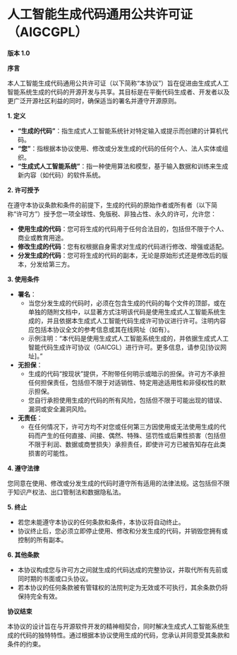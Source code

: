 # 人工智能生成代码通用公共许可证（AIGCGPL）

**版本 1.0**

**序言**

本人工智能生成代码通用公共许可证（以下简称“本协议”）旨在促进由生成式人工智能系统生成的代码的开源开发与共享。其目标是在平衡代码生成者、开发者以及更广泛开源社区利益的同时，确保适当的署名并遵守开源原则。

**1. 定义**

- **“生成的代码”**：指生成式人工智能系统针对特定输入或提示而创建的计算机代码。
- **“您”**：指根据本协议使用、修改或分发生成的代码的任何个人、法人实体或组织。
- **“生成式人工智能系统”**：指一种使用算法和模型，基于输入数据和训练来生成新内容（如代码）的软件系统。

**2. 许可授予**

在遵守本协议条款和条件的前提下，生成的代码的原始作者或所有者（以下简称“许可方”）授予您一项全球性、免版税、非独占性、永久的许可，允许您：

- **使用生成的代码**：您可将生成的代码用于任何合法目的，包括但不限于个人、商业或教育用途。
- **修改生成的代码**：您有权根据自身需求对生成的代码进行修改、增强或适配。
- **分发生成的代码**：您可将生成的代码的副本，无论是原始形式还是修改后的版本，分发给第三方。

**3. 使用条件**

- **署名**：
    - 当您分发生成的代码时，必须在包含生成的代码的每个文件的顶部，或在单独的随附文档中，以显著方式注明该代码是使用生成式人工智能系统生成的，并且依据本生成式人工智能代码生成许可协议进行许可。注明内容应包括本协议全文的参考信息或其在线网址（如有）。
    - 示例注明：“本代码是使用生成式人工智能系统生成的，并依据生成式人工智能代码生成许可协议（GAICGL）进行许可。更多信息，请参见[协议网址]。”
- **无担保**：
    - 生成的代码“按现状”提供，不附带任何明示或暗示的担保。许可方不承担任何担保责任，包括但不限于对适销性、特定用途适用性和非侵权性的默示担保。
    - 您自行承担使用生成的代码的所有风险，包括但不限于可能出现的错误、漏洞或安全漏洞风险。
- **无责任**：
    - 在任何情况下，许可方均不对您或任何第三方因使用或无法使用生成的代码而产生的任何直接、间接、偶然、特殊、惩罚性或后果性损害（包括但不限于利润、数据或商誉损失）承担责任，即使许可方已被告知存在此类损害的可能性。

**4. 遵守法律**

您同意在使用、修改或分发生成的代码时遵守所有适用的法律法规。这包括但不限于知识产权法、出口管制法和数据隐私法。

**5. 终止**

- 若您未能遵守本协议的任何条款和条件，本协议将自动终止。
- 协议终止后，您必须立即停止使用、修改和分发生成的代码，并销毁您拥有或控制的所有副本。

**6. 其他条款**

- 本协议构成您与许可方之间就生成的代码达成的完整协议，并取代所有先前或同时期的书面或口头协议。
- 若本协议的任何条款被有管辖权的法院判定为无效或不可执行，其余条款仍将保持完全有效。

**协议结束**

本协议的设计旨在与开源软件开发的精神相契合，同时解决生成式人工智能系统生成的代码的独特特性。通过根据本协议使用生成的代码，您承认并同意受其条款和条件的约束。
